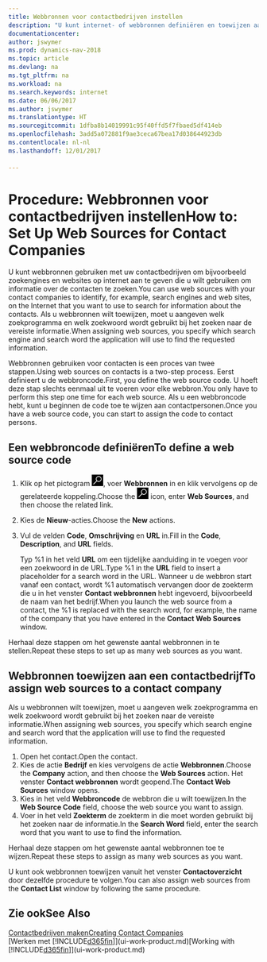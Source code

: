 ```yaml
---
title: Webbronnen voor contactbedrijven instellen
description: "U kunt internet- of webbronnen definiëren en toewijzen aan een contactbedrijf om te helpen aangeven hoe u informatie wilt zoeken over uw contacten."
documentationcenter: 
author: jswymer
ms.prod: dynamics-nav-2018
ms.topic: article
ms.devlang: na
ms.tgt_pltfrm: na
ms.workload: na
ms.search.keywords: internet
ms.date: 06/06/2017
ms.author: jswymer
ms.translationtype: HT
ms.sourcegitcommit: 1dfba8b14019991c95f40ffd5f7fbaed5df414eb
ms.openlocfilehash: 3add5a072881f9ae3ceca67bea17d038644923db
ms.contentlocale: nl-nl
ms.lasthandoff: 12/01/2017

---
```

# <a name="how-to-set-up-web-sources-for-contact-companies"></a><span data-ttu-id="c790e-103">Procedure: Webbronnen voor contactbedrijven instellen</span><span class="sxs-lookup"><span data-stu-id="c790e-103">How to: Set Up Web Sources for Contact Companies</span></span>
<span data-ttu-id="c790e-104">U kunt webbronnen gebruiken met uw contactbedrijven om bijvoorbeeld zoekengines en websites op internet aan te geven die u wilt gebruiken om informatie over de contacten te zoeken.</span><span class="sxs-lookup"><span data-stu-id="c790e-104">You can use web sources with your contact companies to identify, for example, search engines and web sites, on the Internet that you want to use to search for information about the contacts.</span></span> <span data-ttu-id="c790e-105">Als u webbronnen wilt toewijzen, moet u aangeven welk zoekprogramma en welk zoekwoord wordt gebruikt bij het zoeken naar de vereiste informatie.</span><span class="sxs-lookup"><span data-stu-id="c790e-105">When assigning web sources, you specify which search engine and search word the application will use to find the requested information.</span></span>

<span data-ttu-id="c790e-106">Webbronnen gebruiken voor contacten is een proces van twee stappen.</span><span class="sxs-lookup"><span data-stu-id="c790e-106">Using web sources on contacts is a two-step process.</span></span> <span data-ttu-id="c790e-107">Eerst definieert u de webbroncode.</span><span class="sxs-lookup"><span data-stu-id="c790e-107">First, you define the web source code.</span></span> <span data-ttu-id="c790e-108">U hoeft deze stap slechts eenmaal uit te voeren voor elke webbron.</span><span class="sxs-lookup"><span data-stu-id="c790e-108">You only have to perform this step one time for each web source.</span></span> <span data-ttu-id="c790e-109">Als u een webbroncode hebt, kunt u beginnen de code toe te wijzen aan contactpersonen.</span><span class="sxs-lookup"><span data-stu-id="c790e-109">Once you have a web source code, you can start to assign the code to contact persons.</span></span>

## <a name="to-define-a-web-source-code"></a><span data-ttu-id="c790e-110">Een webbroncode definiëren</span><span class="sxs-lookup"><span data-stu-id="c790e-110">To define a web source code</span></span>
1. <span data-ttu-id="c790e-111">Klik op het pictogram ![Zoeken naar pagina of rapport](media/ui-search/search_small.png "pictogram Zoeken naar pagina of rapport"), voer **Webbronnen** in en klik vervolgens op de gerelateerde koppeling.</span><span class="sxs-lookup"><span data-stu-id="c790e-111">Choose the ![Search for Page or Report](media/ui-search/search_small.png "Search for Page or Report icon") icon, enter **Web Sources**, and then choose the related link.</span></span>
2. <span data-ttu-id="c790e-112">Kies de **Nieuw**-acties.</span><span class="sxs-lookup"><span data-stu-id="c790e-112">Choose the **New** actions.</span></span>
3. <span data-ttu-id="c790e-113">Vul de velden **Code**, **Omschrijving** en **URL** in.</span><span class="sxs-lookup"><span data-stu-id="c790e-113">Fill in the **Code**, **Description**, and **URL** fields.</span></span>

    <span data-ttu-id="c790e-114">Typ %1 in het veld **URL** om een tijdelijke aanduiding in te voegen voor een zoekwoord in de URL.</span><span class="sxs-lookup"><span data-stu-id="c790e-114">Type %1 in the **URL** field to insert a placeholder for a search word in the URL.</span></span> <span data-ttu-id="c790e-115">Wanneer u de webbron start vanaf een contact, wordt %1 automatisch vervangen door de zoekterm die u in het venster **Contact webbronnen** hebt ingevoerd, bijvoorbeeld de naam van het bedrijf.</span><span class="sxs-lookup"><span data-stu-id="c790e-115">When you launch the web source from a contact, the %1 is replaced with the search word, for example, the name of the company that you have entered in the **Contact Web Sources** window.</span></span>

<span data-ttu-id="c790e-116">Herhaal deze stappen om het gewenste aantal webbronnen in te stellen.</span><span class="sxs-lookup"><span data-stu-id="c790e-116">Repeat these steps to set up as many web sources as you want.</span></span>

## <a name="to-assign-web-sources-to-a-contact-company"></a><span data-ttu-id="c790e-117">Webbronnen toewijzen aan een contactbedrijf</span><span class="sxs-lookup"><span data-stu-id="c790e-117">To assign web sources to a contact company</span></span>
<span data-ttu-id="c790e-118">Als u webbronnen wilt toewijzen, moet u aangeven welk zoekprogramma en welk zoekwoord wordt gebruikt bij het zoeken naar de vereiste informatie.</span><span class="sxs-lookup"><span data-stu-id="c790e-118">When assigning web sources, you specify which search engine and search word that the application will use to find the requested information.</span></span>

1. <span data-ttu-id="c790e-119">Open het contact.</span><span class="sxs-lookup"><span data-stu-id="c790e-119">Open the contact.</span></span>
2. <span data-ttu-id="c790e-120">Kies de actie **Bedrijf** en kies vervolgens de actie **Webbronnen**.</span><span class="sxs-lookup"><span data-stu-id="c790e-120">Choose the **Company** action, and then choose the **Web Sources** action.</span></span> <span data-ttu-id="c790e-121">Het venster **Contact webbronnen** wordt geopend.</span><span class="sxs-lookup"><span data-stu-id="c790e-121">The **Contact Web Sources** window opens.</span></span>
3. <span data-ttu-id="c790e-122">Kies in het veld **Webbroncode** de webbron die u wilt toewijzen.</span><span class="sxs-lookup"><span data-stu-id="c790e-122">In the **Web Source Code** field, choose the web source you want to assign.</span></span>
4. <span data-ttu-id="c790e-123">Voer in het veld **Zoekterm** de zoekterm in die moet worden gebruikt bij het zoeken naar de informatie.</span><span class="sxs-lookup"><span data-stu-id="c790e-123">In the **Search Word** field, enter the search word that you want to use to find the information.</span></span>

<span data-ttu-id="c790e-124">Herhaal deze stappen om het gewenste aantal webbronnen toe te wijzen.</span><span class="sxs-lookup"><span data-stu-id="c790e-124">Repeat these steps to assign as many web sources as you want.</span></span>

<span data-ttu-id="c790e-125">U kunt ook webbronnen toewijzen vanuit het venster **Contactoverzicht** door dezelfde procedure te volgen.</span><span class="sxs-lookup"><span data-stu-id="c790e-125">You can also assign web sources from the **Contact List** window by following the same procedure.</span></span>

## <a name="see-also"></a><span data-ttu-id="c790e-126">Zie ook</span><span class="sxs-lookup"><span data-stu-id="c790e-126">See Also</span></span>
[<span data-ttu-id="c790e-127">Contactbedrijven maken</span><span class="sxs-lookup"><span data-stu-id="c790e-127">Creating Contact Companies</span></span>](marketing-create-contact-companies.md)  
<span data-ttu-id="c790e-128">[Werken met [!INCLUDE[d365fin](includes/d365fin_md.md)]](ui-work-product.md)</span><span class="sxs-lookup"><span data-stu-id="c790e-128">[Working with [!INCLUDE[d365fin](includes/d365fin_md.md)]](ui-work-product.md)</span></span>

